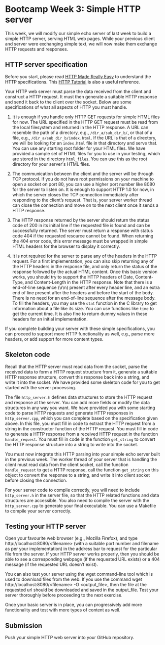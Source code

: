 # Bootcamp Week 3: Simple HTTP server

This week, we will modify our simple echo server of last week to build a simple HTTP server, serving HTML web pages. While your previous client and server were exchanging simple text, we will now make them exchange HTTP requests and responses. 

## HTTP server specification
Before you start, please read [HTTP Made Really Easy](https://www.jmarshall.com/easy/http/) to understand the HTTP specifications. This 
[HTTP Tutorial](https://www.tutorialspoint.com/http/index.htm) is also a useful reference.

Your HTTP web server must parse the data received from the client and construct a HTTP request. It must then generate a suitable HTTP response and send it back to the client over the socket. Below are some specifications of what all aspects of HTTP you must handle.

1. It is enough if you handle only HTTP GET requests for simple HTML files for now. The URL specified in the HTTP GET request must be read from the local filesystem and returned in the HTTP response. A URL can resemble the path of a directory, e.g., ``` /dir_a/sub_dir_b/ ```, or that of a file, e.g., ```/dir_a/sub_dir_b/index.html```. If the URL is that of a directory, we will be looking for an ```index.html``` file in that directory and serve that. You can use any starting root folder for your HTML files. We have provided a sample set of HTML files for you to use in your testing, which are stored in the directory ```html_files```. You can use this as the root directory for your server's HTML files.

2. The communication between the client and the server will be through TCP protocol. If you do not have root permissions on your machine to open a socket on port 80, you can use a higher port number like 8080 for the server to listen on. It is enough to support HTTP 1.0 for now, in which the server closes the TCP connection immediately after responding to the client’s request. That is, your server worker thread can close the connection and move on to the next client once it sends a HTTP response. 

3. The HTTP response returned by the server should return the status code of 200 in its initial line if the requested file is found and can be successfully returned. The server must return a response with status code 404 if the requested resource cannot be found. When returning the 404 error code, this error message must be wrapped in simple HTML headers for the browser to display it correctly. 

4. It is not required for the server to parse any of the headers in the HTTP request. For a first implementation, you can also skip returning any of the HTTP headers in the response file, and only return the status of the response followed by the actual HTML content. Once this basic version works, you should try to support the HTTP headers of Date, Content-Type, and 
Content-Length in the HTTP response.  Note that there is a end-of-line sequence (\r\n) present after every header line, and an extra end of line present after the headers and before the start of the body. There is no need for an end-of-line sequence after the message body. To fill the headers, you may use the ```stat``` function in the C library to get information about a file like its size. You can use functions like ```time``` to get the current time. It is also fine to return dummy values in these headers for an initial implementation. 

If you complete building your server with these simple specifications, you can proceed to support more HTTP functionality as well, e.g., parse more headers, or add support for more content types.

## Skeleton code

Recall that the HTTP server must read data from the socket, parse the received data to form a HTTP request structure from it, generate a suitable HTTP response structure, convert this response back into a string, and write it into the socket. We have provided some skeleton code for you to get started with the server processing. 

The file ```http_server.h``` defines data structures to store the HTTP request and response at the server. You can add more fields or modify the data structures in any way you want. We have  provided you with some starting code to parse HTTP requests and generate HTTP responses in ```http_server.cpp```, which you can complete based on the specification given above. In this file, you must fill in code to extract the HTTP request from a string in the constructor function of the HTTP request. You must fill in code to generate a HTTP response from a received HTTP request in the function ```handle_request```. You must fill in code in the function ```get_string``` to convert the HTTP response structure into a string to write into the socket. 

You must now integrate this HTTP parsing into your simple echo server built in the previous week. The worker thread of your server that is handling the client must read data from the client socket, call the function ```handle_request``` to get a HTTP response, call the function ```get_string``` on this object to convert the response to a string, and write it into client socket before closing the connection.

For your server code to compile correctly, you will need to include ```http_server.h``` in the server file, so that the HTTP related functions and data structures are accessible. You also need to compile the server with the ```http_server.cpp``` to generate your final executable. You can use a Makefile to compile your server correctly.

## Testing your HTTP server
 Open your favourite web browser (e.g., Mozilla Firefox), and type http://localhost:8080/<filename\> (with a suitable port number and filename as per your implementation) in the address bar to request for the particular file from the server. If your HTTP server works properly, then you should be able to see a corresponding webpage (if the requested URL exists) or a 404 message (if the requested URL doesn’t exist).

You can also test your server using the wget command-line tool which is used to download files from the web. If you use the command  wget http://localhost:8080/<filename\> -O <output_file>, then the file at the requested url should be downloaded and saved in the output_file. Test your server thoroughly before proceeding to the next exercise.

Once your basic server is in place, you can progressively add more functionality and test with more types of content as well.

## Submission

Push your simple HTTP web server into your GitHub repository. 





